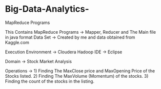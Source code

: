# Big-Data-Analytics-
MapReduce Programs 

This Contains MapReduce Programs -> Mapper, Reducer and The Main file in java format 
Data Set -> Created by me and data obtained from Kaggle.com 

Execution Environment -> Cloudera Hadoop 
IDE -> Eclipse 

Domain -> Stock Market Analysis 

Operations -> 1) Finding The MaxClose price and MaxOpening Price of the Stocks listed.
              2) Finding The MaxVolume (Momentum) of the stocks.
              3) Finding the count of the stocks in the listing. 
              
